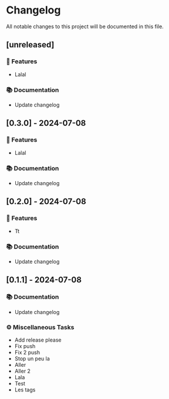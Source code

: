 # Changelog

All notable changes to this project will be documented in this file.

## [unreleased]

### 🚀 Features

- Lalal

### 📚 Documentation

- Update changelog

## [0.3.0] - 2024-07-08

### 🚀 Features

- Lalal

### 📚 Documentation

- Update changelog

## [0.2.0] - 2024-07-08

### 🚀 Features

- Tt

### 📚 Documentation

- Update changelog

## [0.1.1] - 2024-07-08

### 📚 Documentation

- Update changelog

### ⚙️ Miscellaneous Tasks

- Add release please
- Fix push
- Fix 2 push
- Stop un peu la
- Aller
- Aller 2
- Lala
- Test
- Les tags


